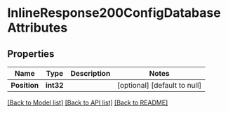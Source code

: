 # InlineResponse200ConfigDatabaseAttributes

## Properties
Name | Type | Description | Notes
------------ | ------------- | ------------- | -------------
**Position** | **int32** |  | [optional] [default to null]

[[Back to Model list]](../README.md#documentation-for-models) [[Back to API list]](../README.md#documentation-for-api-endpoints) [[Back to README]](../README.md)


